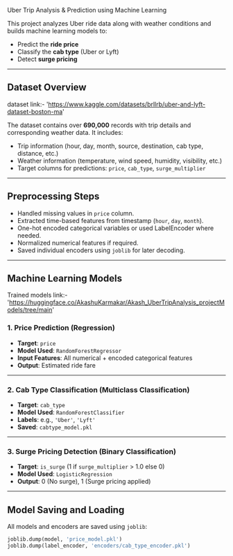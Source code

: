    Uber Trip Analysis & Prediction using Machine Learning

This project analyzes Uber ride data along with weather conditions and builds machine learning models to:

-  Predict the **ride price**
-  Classify the **cab type** (Uber or Lyft)
-  Detect **surge pricing**

---

##  Dataset Overview
   dataset link:- 'https://www.kaggle.com/datasets/brllrb/uber-and-lyft-dataset-boston-ma'
   
The dataset contains over **690,000** records with trip details and corresponding weather data. It includes:

- Trip information (hour, day, month, source, destination, cab type, distance, etc.)
- Weather information (temperature, wind speed, humidity, visibility, etc.)
- Target columns for predictions: `price`, `cab_type`, `surge_multiplier`

---

##  Preprocessing Steps

- Handled missing values in `price` column.
- Extracted time-based features from timestamp (`hour`, `day`, `month`).
- One-hot encoded categorical variables or used LabelEncoder where needed.
- Normalized numerical features if required.
- Saved individual encoders using `joblib` for later decoding.

---

##  Machine Learning Models
Trained models link:- 'https://huggingface.co/AkashuKarmakar/Akash_UberTripAnalysis_projectModels/tree/main' 
### 1. Price Prediction (Regression)

- **Target**: `price`
- **Model Used**: `RandomForestRegressor`
- **Input Features**: All numerical + encoded categorical features
- **Output**: Estimated ride fare

---

### 2. Cab Type Classification (Multiclass Classification)

- **Target**: `cab_type`
- **Model Used**: `RandomForestClassifier`
- **Labels**: e.g., `'Uber'`, `'Lyft'`
- **Saved**: `cabtype_model.pkl`

---

### 3. Surge Pricing Detection (Binary Classification)

- **Target**: `is_surge` (1 if `surge_multiplier` > 1.0 else 0)
- **Model Used**: `LogisticRegression`
- **Output**: 0 (No surge), 1 (Surge pricing applied)

---

##  Model Saving and Loading

All models and encoders are saved using `joblib`:

```python
joblib.dump(model, 'price_model.pkl')
joblib.dump(label_encoder, 'encoders/cab_type_encoder.pkl')
